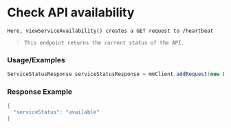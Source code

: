 # Check API availability

`Here, viewServiceAvailability() creates a GET request to /heartbeat`

> `This endpoint returns the current status of the API.`

### Usage/Examples

```java
ServiceStatusResponse serviceStatusResponse = mmClient.addRequest(new DisbursementRequest()).viewServiceAvailability();
``` 

### Response Example

```java
{
  "serviceStatus": "available"
}
```